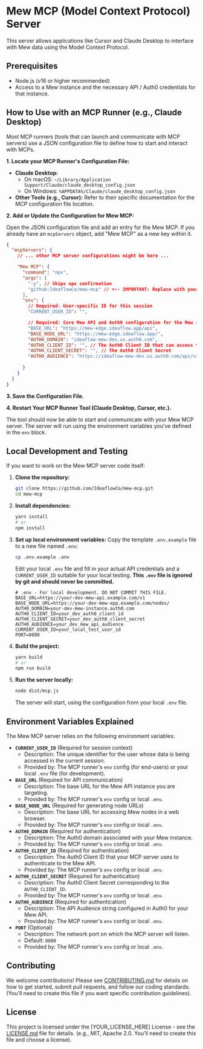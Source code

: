 # Mew MCP (Model Context Protocol) Server

This server allows applications like Cursor and Claude Desktop to interface with Mew data using the Model Context Protocol.

## Prerequisites

- Node.js (v16 or higher recommended)
- Access to a Mew instance and the necessary API / Auth0 credentials for that instance.

## How to Use with an MCP Runner (e.g., Claude Desktop)

Most MCP runners (tools that can launch and communicate with MCP servers) use a JSON configuration file to define how to start and interact with MCPs.

**1. Locate your MCP Runner's Configuration File:**

   *   **Claude Desktop:**
        *   On macOS: `~/Library/Application Support/Claude/claude_desktop_config.json`
        *   On Windows: `%APPDATA%/Claude/claude_desktop_config.json`
   *   **Other Tools (e.g., Cursor):** Refer to their specific documentation for the MCP configuration file location.

**2. Add or Update the Configuration for Mew MCP:**

   Open the JSON configuration file and add an entry for the Mew MCP. If you already have an `mcpServers` object, add "Mew MCP" as a new key within it.

   ```json
   {
     "mcpServers": {
       // ... other MCP server configurations might be here ...

       "Mew MCP": {
         "command": "npx",
         "args": [
           "-y", // Skips npx confirmation
           "github:IdeaflowCo/mew-mcp" // <-- IMPORTANT: Replace with your actual GitHub repository path (e.g., mew-foundation/mew-mcp-server)
         ],
         "env": {
           // Required: User-specific ID for this session
           "CURRENT_USER_ID": "", 

           // Required: Core Mew API and Auth0 configuration for the Mew instance you are targeting
           "BASE_URL": "https://mew-edge.ideaflow.app/api",
           "BASE_NODE_URL": "https://mew-edge.ideaflow.app/",
           "AUTH0_DOMAIN": "ideaflow-mew-dev.us.auth0.com",
           "AUTH0_CLIENT_ID": "", // The Auth0 Client ID that can access the Mew API
           "AUTH0_CLIENT_SECRET": "", // The Auth0 Client Secret
           "AUTH0_AUDIENCE": "https://ideaflow-mew-dev.us.auth0.com/api/v2/", // The Audience configured in Auth0 for your Mew API
           
         }
       }
     }
   }
   ```

**3. Save the Configuration File.**

**4. Restart Your MCP Runner Tool (Claude Desktop, Cursor, etc.).**

The tool should now be able to start and communicate with your Mew MCP server. The server will run using the environment variables you've defined in the `env` block.

## Local Development and Testing

If you want to work on the Mew MCP server code itself:

1.  **Clone the repository:**
    ```bash
    git clone https://github.com/IdeaflowCo/mew-mcp.git 
    cd mew-mcp
    ```

2.  **Install dependencies:**
    ```bash
    yarn install
    # or
    npm install
    ```

3.  **Set up local environment variables:**
    Copy the template `.env.example` file to a new file named `.env`:
    ```bash
    cp .env.example .env
    ```
    Edit your local `.env` file and fill in your actual API credentials and a `CURRENT_USER_ID` suitable for your local testing. **This `.env` file is ignored by git and should never be committed.**
    ```dotenv
    # .env - For local development. DO NOT COMMIT THIS FILE.
    BASE_URL=https://your-dev-mew-api.example.com/v1
    BASE_NODE_URL=https://your-dev-mew-app.example.com/nodes/
    AUTH0_DOMAIN=your-dev-mew-instance.auth0.com
    AUTH0_CLIENT_ID=your_dev_auth0_client_id
    AUTH0_CLIENT_SECRET=your_dev_auth0_client_secret
    AUTH0_AUDIENCE=your_dev_mew_api_audience
    CURRENT_USER_ID=your_local_test_user_id
    PORT=8080 
    ```

4.  **Build the project:**
    ```bash
    yarn build
    # or
    npm run build
    ```

5.  **Run the server locally:**
    ```bash
    node dist/mcp.js
    ```
    The server will start, using the configuration from your local `.env` file.

## Environment Variables Explained

The Mew MCP server relies on the following environment variables:

-   **`CURRENT_USER_ID`** (Required for session context)
    *   Description: The unique identifier for the user whose data is being accessed in the current session.
    *   Provided by: The MCP runner's `env` config (for end-users) or your local `.env` file (for development).
-   **`BASE_URL`** (Required for API communication)
    *   Description: The base URL for the Mew API instance you are targeting.
    *   Provided by: The MCP runner's `env` config or local `.env`.
-   **`BASE_NODE_URL`** (Required for generating node URLs)
    *   Description: The base URL for accessing Mew nodes in a web browser.
    *   Provided by: The MCP runner's `env` config or local `.env`.
-   **`AUTH0_DOMAIN`** (Required for authentication)
    *   Description: The Auth0 domain associated with your Mew instance.
    *   Provided by: The MCP runner's `env` config or local `.env`.
-   **`AUTH0_CLIENT_ID`** (Required for authentication)
    *   Description: The Auth0 Client ID that your MCP server uses to authenticate to the Mew API.
    *   Provided by: The MCP runner's `env` config or local `.env`.
-   **`AUTH0_CLIENT_SECRET`** (Required for authentication)
    *   Description: The Auth0 Client Secret corresponding to the `AUTH0_CLIENT_ID`.
    *   Provided by: The MCP runner's `env` config or local `.env`.
-   **`AUTH0_AUDIENCE`** (Required for authentication)
    *   Description: The API Audience string configured in Auth0 for your Mew API.
    *   Provided by: The MCP runner's `env` config or local `.env`.
-   **`PORT`** (Optional)
    *   Description: The network port on which the MCP server will listen.
    *   Default: `8080`
    *   Provided by: The MCP runner's `env` config or local `.env`.

## Contributing

We welcome contributions! Please see [CONTRIBUTING.md](CONTRIBUTING.md) for details on how to get started, submit pull requests, and follow our coding standards. (You'll need to create this file if you want specific contribution guidelines).

## License

This project is licensed under the [YOUR_LICENSE_HERE] License - see the [LICENSE.md](LICENSE.md) file for details. (e.g., MIT, Apache 2.0. You'll need to create this file and choose a license). 
